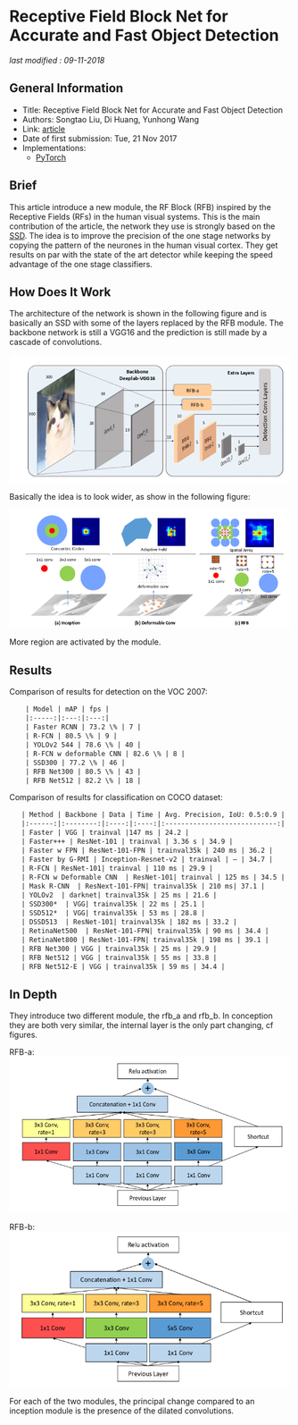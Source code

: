 # Receptive Field Block Net for Accurate and Fast Object Detection

_last modified : 09-11-2018_

## General Information

- Title: Receptive Field Block Net for Accurate and Fast Object Detection
- Authors: Songtao Liu, Di Huang, Yunhong Wang
- Link: [article](https://arxiv.org/abs/1711.07767)
- Date of first submission: Tue, 21 Nov 2017
- Implementations:
    - [PyTorch](https://github.com/ruinmessi/RFBNet)

## Brief

This article introduce a new module, the RF Block (RFB) inspired by the Receptive Fields (RFs) in the human visual systems. This is the main contribution of the article, the network they use is strongly based on the [SSD](https://arxiv.org/abs/1512.02325). The idea is to improve the precision of the one stage networks by copying the pattern of the neurones in the human visual cortex. They get results on par with the state of the art detector while keeping the speed advantage of the one stage classifiers.

## How Does It Work

The architecture of the network is shown in the following figure and is basically an SSD with some of the layers replaced by the RFB module. The backbone network is still a VGG16 and the prediction is still made by a cascade of convolutions.

![RFB Network](https://raw.githubusercontent.com/D3lt4lph4/papers/master/docs/images/imagedetection/rfb/rbf_network.png "RFB Network")

Basically the idea is to look wider, as show in the following figure:

![RFB module activation](https://raw.githubusercontent.com/D3lt4lph4/papers/master/docs/images/imagedetection/rfb/rbf_spatial_precision.png "RFB module activation")

More region are activated by the module.

## Results

Comparison of results for detection on the VOC 2007:

        | Model | mAP | fps |
        |:-----:|:---:|:---:|
        | Faster RCNN | 73.2 \% | 7 |
        | R-FCN | 80.5 \% | 9 |
        | YOLOv2 544 | 78.6 \% | 40 |
        | R-FCN w deformable CNN | 82.6 \% | 8 |
        | SSD300 | 77.2 \% | 46 |
        | RFB Net300 | 80.5 \% | 43 |
        | RFB Net512 | 82.2 \% | 18 |

Comparison of results for classification on COCO dataset:

       | Method | Backbone | Data | Time | Avg. Precision, IoU: 0.5:0.9 |
       |:------:|:--------:|:----:|:----:|:----------------------------:|
       | Faster | VGG | trainval |147 ms | 24.2 |
       | Faster+++ | ResNet-101 | trainval | 3.36 s | 34.9 |
       | Faster w FPN | ResNet-101-FPN | trainval35k | 240 ms | 36.2 |
       | Faster by G-RMI | Inception-Resnet-v2 | trainval | – | 34.7 |
       | R-FCN | ResNet-101| trainval | 110 ms | 29.9 |
       | R-FCN w Deformable CNN  | ResNet-101| trainval | 125 ms | 34.5 |
       | Mask R-CNN  | ResNext-101-FPN| trainval35k | 210 ms| 37.1 |
       | YOLOv2  | darknet| trainval35k | 25 ms | 21.6 |
       | SSD300*  | VGG| trainval35k | 22 ms | 25.1 |
       | SSD512*  | VGG| trainval35k | 53 ms | 28.8 |
       | DSSD513  | ResNet-101| trainval35k | 182 ms | 33.2 |
       | RetinaNet500  | ResNet-101-FPN| trainval35k | 90 ms | 34.4 |
       | RetinaNet800 | ResNet-101-FPN| trainval35k | 198 ms | 39.1 |
       | RFB Net300 | VGG | trainval35k | 25 ms | 29.9 |
       | RFB Net512 | VGG | trainval35k | 55 ms | 33.8 |
       | RFB Net512-E | VGG | trainval35k | 59 ms | 34.4 |

## In Depth

They introduce two different module, the rfb_a and rfb_b. In conception they are both very similar, the internal layer is the only part changing, cf figures.

RFB-a:
![RFB module a](https://raw.githubusercontent.com/D3lt4lph4/papers/master/docs/images/imagedetection/rfb/rbf_module_a.png "RFB module a")

RFB-b:
![RFB module activation](https://raw.githubusercontent.com/D3lt4lph4/papers/master/docs/images/imagedetection/rfb/rbf_module_b.png "RFB module b")

For each of the two modules, the principal change compared to an inception module is the presence of the dilated convolutions.